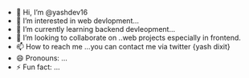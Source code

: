 - 👋 Hi, I’m @yashdev16
- 👀 I’m interested in web devlopment...
- 🌱 I’m currently learning backend devleopment...
- 💞️ I’m looking to collaborate on ..web projects especially in frontend.
- 📫 How to reach me ...you can contact me via twitter {yash dixit}
- 😄 Pronouns: ...
- ⚡ Fun fact: ...

<!---
yashdev16/yashdev16 is a ✨ special ✨ repository because its `README.md` (this file) appears on your GitHub profile.
You can click the Preview link to take a look at your changes.
--->
